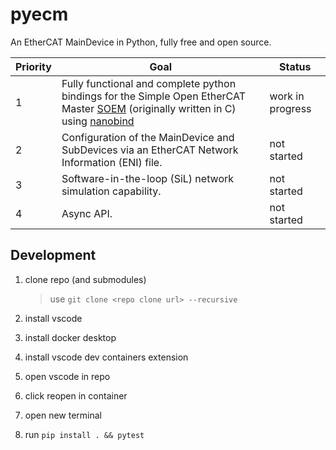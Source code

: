 # pyecm
An EtherCAT MainDevice in Python, fully free and open source.

| Priority | Goal                                                 | Status   |
|---|------------------------------------------------------|----------|
|1| Fully functional and complete python bindings for the Simple Open EtherCAT Master [SOEM](https://github.com/OpenEtherCATsociety/SOEM) (originally written in C) using [nanobind](https://github.com/wjakob/nanobind) | work in progress  |
|2| Configuration of the MainDevice and SubDevices via an EtherCAT Network Information (ENI) file. | not started  |
|3| Software-in-the-loop (SiL) network simulation capability. | not started  |
|4| Async API.                                           | not started  |


## Development
1. clone repo (and submodules)

    > use `git clone <repo clone url> --recursive`


1. install vscode
1. install docker desktop
1. install vscode dev containers extension
1. open vscode in repo
1. click reopen in container
1. open new terminal
1. run `pip install . && pytest`

